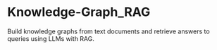 # Knowledge-Graph_RAG
Build knowledge graphs from text documents and retrieve answers to queries using LLMs with RAG. 
